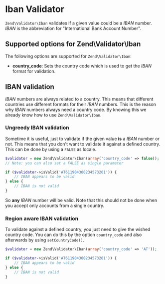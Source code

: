 # Iban Validator

`Zend\Validator\Iban` validates if a given value could be a *IBAN* number. *IBAN* is the
abbreviation for "International Bank Account Number".

## Supported options for Zend\\Validator\\Iban

The following options are supported for `Zend\Validator\Iban`:

- **country\_code**: Sets the country code which is used to get the *IBAN* format for validation.

## IBAN validation

*IBAN* numbers are always related to a country. This means that different countries use different
formats for their *IBAN* numbers. This is the reason why *IBAN* numbers always need a country code.
By knowing this we already know how to use `Zend\Validator\Iban`.

### Ungreedy IBAN validation

Sometime it is useful, just to validate if the given value **is** a *IBAN* number or not. This means
that you don't want to validate it against a defined country. This can be done by using a `FALSE` as
locale.

```php
$validator = new Zend\Validator\Iban(array('country_code' => false));
// Note: you can also set a FALSE as single parameter

if ($validator->isValid('AT611904300234573201')) {
    // IBAN appears to be valid
} else {
    // IBAN is not valid
}
```

So **any** *IBAN* number will be valid. Note that this should not be done when you accept only
accounts from a single country.

### Region aware IBAN validation

To validate against a defined country, you just need to give the wished country code. You can do
this by the option `country_code` and also afterwards by using `setCountryCode()`.

```php
$validator = new Zend\Validator\Iban(array('country_code' => 'AT'));

if ($validator->isValid('AT611904300234573201')) {
    // IBAN appears to be valid
} else {
    // IBAN is not valid
}
```
